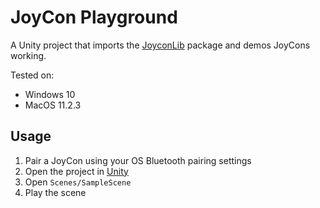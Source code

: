 # JoyCon Playground

A Unity project that imports the [JoyconLib](https://github.com/Looking-Glass/JoyconLib) package and demos JoyCons working.

Tested on:

- Windows 10
- MacOS 11.2.3

## Usage

1. Pair a JoyCon using your OS Bluetooth pairing settings
2. Open the project in [Unity](https://unity.com/)
3. Open `Scenes/SampleScene`
4. Play the scene
